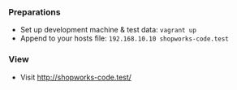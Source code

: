### Preparations
- Set up development machine & test data: `vagrant up`
- Append to your hosts file: `192.168.10.10 shopworks-code.test`

### View
- Visit http://shopworks-code.test/

